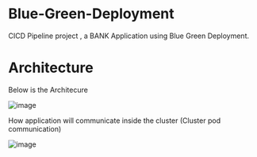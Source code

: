 # Blue-Green-Deployment
CICD Pipeline project , a BANK Application using Blue Green Deployment.

# Architecture

Below is the Architecure 

![image](https://github.com/user-attachments/assets/16df8510-c1c5-4674-a89e-da05d7d4d27c)

How application will communicate inside the cluster (Cluster pod communication)

![image](https://github.com/user-attachments/assets/46fd09bb-283f-41e2-8352-915dfa06e9d6)
